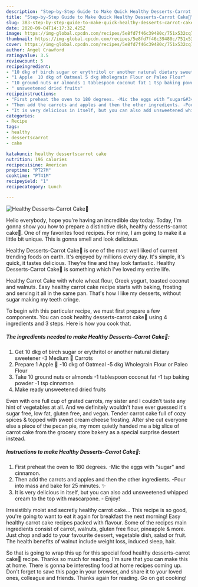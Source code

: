 ```yaml
---
description: "Step-by-Step Guide to Make Quick Healthy Desserts-Carrot Cake🥕"
title: "Step-by-Step Guide to Make Quick Healthy Desserts-Carrot Cake🥕"
slug: 383-step-by-step-guide-to-make-quick-healthy-desserts-carrot-cake
date: 2020-09-04T14:17:32.425Z
image: https://img-global.cpcdn.com/recipes/5e8fd7f46c39480c/751x532cq70/healthy-desserts-carrot-cake🥕-recipe-main-photo.jpg
thumbnail: https://img-global.cpcdn.com/recipes/5e8fd7f46c39480c/751x532cq70/healthy-desserts-carrot-cake🥕-recipe-main-photo.jpg
cover: https://img-global.cpcdn.com/recipes/5e8fd7f46c39480c/751x532cq70/healthy-desserts-carrot-cake🥕-recipe-main-photo.jpg
author: Angel Crawford
ratingvalue: 3.5
reviewcount: 5
recipeingredient:
- "10 dkg of birch sugar or erythritol or another natural dietary sweetener 3 Medium  Carrots"
- "1 Apple  10 dkg of Oatmeal 5 dkg Wholegrain Flour or Paleo Flour"
- "10 ground nuts or almonds 1 tablespoon coconut fat 1 tsp baking powder 1 tsp cinnamon"
- " unsweetened dried fruits"
recipeinstructions:
- "First preheat the oven to 180 degrees. -Mic the eggs with “sugar&#34; and cinnamon."
- "Then add the carrots and apples and then the other ingredients. -Pour into mass and bake for 25 minutes. ✨"
- "It is very delicious in itself, but you can also add unsweetened whipped cream to the top with mascarpone.  Enjoy!"
categories:
- Recipe
tags:
- healthy
- dessertscarrot
- cake

katakunci: healthy dessertscarrot cake 
nutrition: 196 calories
recipecuisine: American
preptime: "PT27M"
cooktime: "PT41M"
recipeyield: "1"
recipecategory: Lunch

---
```



![Healthy Desserts-Carrot Cake🥕](https://img-global.cpcdn.com/recipes/5e8fd7f46c39480c/751x532cq70/healthy-desserts-carrot-cake🥕-recipe-main-photo.jpg)

Hello everybody, hope you're having an incredible day today. Today, I'm gonna show you how to prepare a distinctive dish, healthy desserts-carrot cake🥕. One of my favorites food recipes. For mine, I am going to make it a little bit unique. This is gonna smell and look delicious.

Healthy Desserts-Carrot Cake🥕 is one of the most well liked of current trending foods on earth. It's enjoyed by millions every day. It's simple, it's quick, it tastes delicious. They're fine and they look fantastic. Healthy Desserts-Carrot Cake🥕 is something which I've loved my entire life.

Healthy Carrot Cake with whole wheat flour, Greek yogurt, toasted coconut and walnuts. Easy healthy carrot cake recipe starts with baking, frosting and serving it all in the same pan. That&#39;s how I like my desserts, without sugar making my teeth cringe.


To begin with this particular recipe, we must first prepare a few components. You can cook healthy desserts-carrot cake🥕 using 4 ingredients and 3 steps. Here is how you cook that.

##### The ingredients needed to make Healthy Desserts-Carrot Cake🥕:

1. Get 10 dkg of birch sugar or erythritol or another natural dietary sweetener -3 Medium 🥕 Carrots
1. Prepare 1 Apple 🍎 -10 dkg of Oatmeal -5 dkg Wholegrain Flour or Paleo Flour
1. Take 10 ground nuts or almonds -1 tablespoon coconut fat -1 tsp baking powder -1 tsp cinnamon
1. Make ready  unsweetened dried fruits


Even with one full cup of grated carrots, my sister and I couldn&#39;t taste any hint of vegetables at all. And we definitely wouldn&#39;t have ever guessed it&#39;s sugar free, low fat, gluten free, and vegan. Tender carrot cake full of cozy spices &amp; topped with sweet cream cheese frosting. After she cut everyone else a piece of the pecan pie, my mom quietly handed me a big slice of carrot cake from the grocery store bakery as a special surprise dessert instead. 

##### Instructions to make Healthy Desserts-Carrot Cake🥕:

1. First preheat the oven to 180 degrees. -Mic the eggs with “sugar&#34; and cinnamon.
1. Then add the carrots and apples and then the other ingredients. -Pour into mass and bake for 25 minutes. ✨
1. It is very delicious in itself, but you can also add unsweetened whipped cream to the top with mascarpone.  - Enjoy!


Irresistibly moist and secretly healthy carrot cake… This recipe is so good, you&#39;re going to want to eat it again for breakfast the next morning! Easy healthy carrot cake recipes packed with flavour. Some of the recipes main ingredients consist of carrot, walnuts, gluten free flour, pineapple &amp; more. Just chop and add to your favourite dessert, vegetable dish, salad or fruit. The health benefits of walnut include weight loss, induced sleep, hair. 

So that is going to wrap this up for this special food healthy desserts-carrot cake🥕 recipe. Thanks so much for reading. I'm sure that you can make this at home. There is gonna be interesting food at home recipes coming up. Don't forget to save this page in your browser, and share it to your loved ones, colleague and friends. Thanks again for reading. Go on get cooking!
